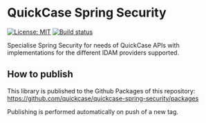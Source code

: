 # QuickCase Spring Security
[![License: MIT](https://img.shields.io/badge/License-MIT-yellow.svg)](https://opensource.org/licenses/MIT)
[![Build status](https://github.com/quickcase/quickcase-spring-security/workflows/Check%20master/badge.svg)](https://github.com/quickcase/quickcase-spring-security/actions)

Specialise Spring Security for needs of QuickCase APIs with implementations for the different IDAM providers supported.

## How to publish

This library is published to the Github Packages of this repository: https://github.com/quickcase/quickcase-spring-security/packages

Publishing is performed automatically on push of a new tag.
